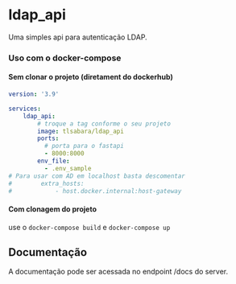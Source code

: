 # ldap_api

Uma simples api para autenticação LDAP.

### Uso com o docker-compose

#### Sem clonar o projeto (diretament do dockerhub)
```yaml
version: '3.9'

services:
    ldap_api:
        # troque a tag conforme o seu projeto
        image: tlsabara/ldap_api
        ports:
          # porta para o fastapi
          - 8000:8000
        env_file:
          - .env_sample
# Para usar com AD em localhost basta descomentar
#        extra_hosts:
#            - host.docker.internal:host-gateway
```

#### Com clonagem do projeto
use o `docker-compose build` e `docker-compose up`

## Documentação
A documentação pode ser acessada no endpoint /docs do server.
